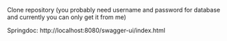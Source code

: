 Clone repository
(you probably need username and password for database and currently you can only get it from me)


Springdoc: http://localhost:8080/swagger-ui/index.html

